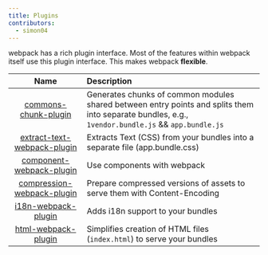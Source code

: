 ```yaml
---
title: Plugins
contributors:
  - simon04
---
```


webpack has a rich plugin interface. Most of the features within webpack itself use this plugin interface. This makes webpack **flexible**.

|Name|Description|
|:--:|:----------|
|[commons-chunk-plugin](/plugins/commons-chunk-plugin)|Generates chunks of common modules shared between entry points and splits them into separate  bundles, e.g., `1vendor.bundle.js` && `app.bundle.js`|
|[extract-text-webpack-plugin](/plugins/extract-text-webpack-plugin)|Extracts Text (CSS) from your bundles into a separate file (app.bundle.css)|
|[component-webpack-plugin](/plugins/component-webpack-plugin)|Use components with webpack|
|[compression-webpack-plugin](/plugins/compression-webpack-plugin)|Prepare compressed versions of assets to serve them with Content-Encoding|
|[i18n-webpack-plugin](/plugins/i18n-webpack-plugin)|Adds i18n support to your bundles|
|[html-webpack-plugin](/plugins/html-webpack-plugin)| Simplifies creation of HTML files (`index.html`) to serve your bundles|
